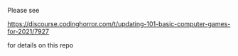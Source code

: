 Please see 

https://discourse.codinghorror.com/t/updating-101-basic-computer-games-for-2021/7927

for details on this repo
